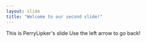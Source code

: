 ```yaml
---
layout: slide
title: "Welcome to our second slide!"
---
```

This is PerryLipker's slide
Use the left arrow to go back!
